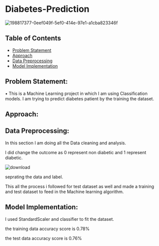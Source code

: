 # Diabetes-Prediction

![198817377-0eef049f-5ef0-414e-97e1-a1cba823346f](https://github.com/arshad33199/Diabetes-Prediction/assets/142779412/6cbf160b-a6a9-4d0a-8d8c-a118e5e1f308)







## Table of Contents
* [Problem Statement](#Problem-Statement)
* [Approach](#Approach)
* [Data Preprocessing](#Data-Preprocessing)
* [Model Implementation](#Model-Implementation)




## Problem Statement:
•	This is a Machine Learning project in which I am using Classification models. I am trying to predict diabetes patient by the training the dataset.



## Approach:

## Data Preprocessing:
In this section I am doing all the Data cleaning and analysis. 

I did change the outcome as 0 represent non diabetic and 1 represent diabetic.

![download](https://github.com/arshad33199/Diabetes-Prediction/assets/142779412/3a46a8f8-a184-40a2-8209-69be21384a40)







seprating the data and label.

This all the process i followed for test dataset as well and made a training and test dataset to feed in the Machine learning algorithm.



## Model Implementation:

I used StandardScaler and classifier to fit the dataset.

the training data accuracy score is 0.78%

the test data accuracy score is 0.76%









